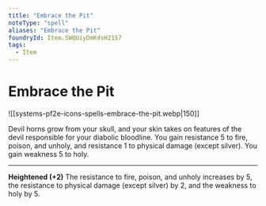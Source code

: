 ```yaml
---
title: "Embrace the Pit"
noteType: "spell"
aliases: "Embrace the Pit"
foundryId: Item.SWQUiyDmKdsH2157
tags:
  - Item
---
```


# Embrace the Pit
![[systems-pf2e-icons-spells-embrace-the-pit.webp|150]]

Devil horns grow from your skull, and your skin takes on features of the devil responsible for your diabolic bloodline. You gain resistance 5 to fire, poison, and unholy, and resistance 1 to physical damage (except silver). You gain weakness 5 to holy.

* * *

**Heightened (+2)** The resistance to fire, poison, and unholy increases by 5, the resistance to physical damage (except silver) by 2, and the weakness to holy by 5.
